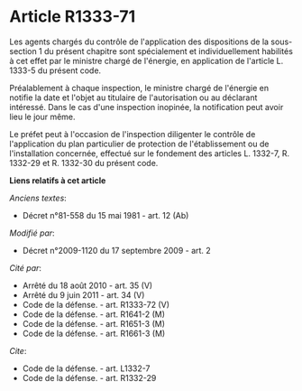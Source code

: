 # Article R1333-71

Les agents chargés du contrôle de l'application des dispositions de la sous-section 1 du présent chapitre sont spécialement
et individuellement habilités à cet effet par le ministre chargé de l'énergie, en application de l'article L. 1333-5 du
présent code. 

Préalablement à chaque inspection, le ministre chargé de l'énergie en notifie la date et l'objet au titulaire de
l'autorisation ou au déclarant intéressé. Dans le cas d'une inspection inopinée, la notification peut avoir lieu le jour
même. 

Le préfet peut à l'occasion de l'inspection diligenter le contrôle de l'application du plan particulier de protection de
l'établissement ou de l'installation concernée, effectué sur le fondement des articles L. 1332-7, 
R. 1332-29 et R. 1332-30 du présent code.

**Liens relatifs à cet article**

_Anciens textes_:

  - Décret n°81-558 du 15 mai 1981 - art. 12 (Ab)

_Modifié par_:

  - Décret n°2009-1120 du 17 septembre 2009 - art. 2

_Cité par_:

  - Arrêté du 18 août 2010 - art. 35 (V)
  - Arrêté du 9 juin 2011 - art. 34 (V)
  - Code de la défense. - art. R1333-72 (V)
  - Code de la défense. - art. R1641-2 (M)
  - Code de la défense. - art. R1651-3 (M)
  - Code de la défense. - art. R1661-3 (M)

_Cite_:

  - Code de la défense. - art. L1332-7
  - Code de la défense. - art. R1332-29
